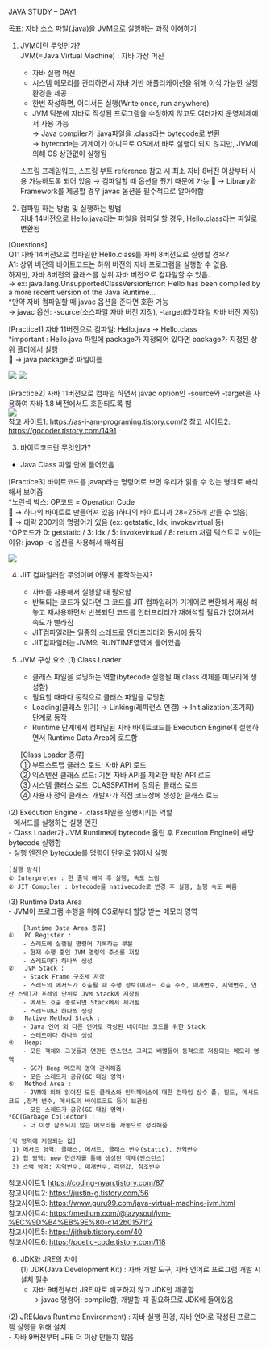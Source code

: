 JAVA STUDY – DAY1   

목표: 자바 소스 파일(.java)을 JVM으로 실행하는 과정 이해하기  

1. JVM이란 무엇인가?  
   JVM(=Java Virtual Machine) : 자바 가상 머신  
	- 자바 실행 머신  
	- 시스템 메모리를 관리하면서 자바 기반 애플리케이션을 위해 이식 가능한 실행 환경을 제공  
	- 한번 작성하면, 어디서든 실행(Write once, run anywhere)  
	- JVM 덕분에 자바로 작성된 프로그램을 수정하지 않고도 여러가지 운영체제에서 사용 가능  
	→ Java compiler가 .java파일을 .class라는 bytecode로 변환  
	→ bytecode는 기계어가 아니므로 OS에서 바로 실행이 되지 않지만, JVM에 의해 OS 상관없이 실행됨   
	

	스프링 프레임워크, 스프링 부트 reference 참고 시 최소 자바 8버전 이상부터 사용 가능하도록 되어 있음 
		→ 컴파일할 때 옵션을 줬기 때문에 가능
		→ Library와 Framework를 제공할 경우 javac 옵션을 필수적으로 알아야함


2.	컴파일 하는 방법 및 실행하는 방법  
	자바 14버전으로 Hello.java라는 파일을 컴파일 할 경우, Hello.class라는 파일로 변환됨  

   [Questions]  
	Q1: 자바 14버전으로 컴파일한 Hello.class를 자바 8버전으로 실행할 경우?   
	A1: 상위 버전의 바이트코드는 하위 버전의 자바 프로그램을 실행할 수 없음.   
		하지만, 자바 8버전의 클래스를 상위 자바 버전으로 컴파일할 수 있음.   
			→ ex: java.lang.UnsupportedClassVersionError: Hello has been compiled by a more recent version of the Java Runtime…    
		*만약 자바 컴파일할 때 javac 옵션을 준다면 호환 가능  
		→ javac 옵션: -source(소스파일 자바 버전 지정), -target(타켓파일 자바 버전 지정)    

   [Practice1] 자바 11버전으로 컴파일: Hello.java → Hello.class  
   *important : Hello.java 파일에 package가 지정되어 있다면 package가 지정된 상위 폴더에서 실행  
  → java package명.파일이름  

<img src="https://user-images.githubusercontent.com/67870203/129137326-b587bddf-c5cf-4f36-9866-7dcfa985efc4.png"/>
<img src="https://user-images.githubusercontent.com/67870203/129140613-d33b05fd-bb49-4615-af65-a88b93d32d62.png"/>
	
   [Practice2] 자바 11버전으로 컴파일 하면서 javac option인 -source와 -target을 사용하여 자바 1.8 버전에서도 호환되도록 함	  
<img src="https://user-images.githubusercontent.com/67870203/129140688-01586a09-093a-426e-94bd-3ae0d02f6e3a.png">     
	참고 사이트1: https://as-i-am-programing.tistory.com/2 
	참고 사이트2: https://gocoder.tistory.com/1491


3.	바이트코드란 무엇인가?
   - Java Class 파일 안에 들어있음

   [Practice3] 바이트코드를 javap라는 명령어로 보면 우리가 읽을 수 있는 형태로 해석해서 보여줌  
   *노란색 박스: OP코드 = Operation Code   
 -> 하나의 바이트로 만들어져 있음 (하나의 바이트니까 28=256개 만들 수 있음)  
 -> 대략 200개의 명령어가 있음 (ex: getstatic, ldx, invokevirtual 등)  
   *OP코드가 0: getstatic / 3: ldx / 5: invokevirtual / 8: return 처럼 텍스트로 보이는 이유: javap -c 옵션을 사용해서 해석됨   

<img src="https://user-images.githubusercontent.com/67870203/129140721-f2b8a0ba-d2f9-402f-95e5-22c1e27ad5ae.png" />



4.	JIT 컴파일러란 무엇이며 어떻게 동작하는지?  
  	- 자바를 사용해서 실행할 때 필요함  
  	- 반복되는 코드가 있다면 그 코드를 JIT 컴파일러가 기계어로 변환해서 캐싱 해놓고 재사용하면서 반복되던 코드를 인터프리터가 재해석할 필요가 없어져서 속도가 빨라짐  
  	- JIT컴파일러는 일종의 스레드로 인터프리터와 동시에 동작  
  	- JIT컴파일러는 JVM의 RUNTIME영역에 들어있음  

5.	JVM 구성 요소
  (1) Class Loader  
	- 클래스 파일을 로딩하는 역할(bytecode 실행될 때 class 객체를 메모리에 생성함)  
	- 필요할 때마다 동적으로 클래스 파일을 로딩함  
	- Loading(클래스 읽기) → Linking(레퍼런스 연결) → Initialization(초기화) 단계로 동작  
	- Runtime 단계에서 컴파일된 자바 바이트코드를 Execution Engine이 실행하면서 Runtime Data Area에 로드함  
			
	[Class Loader 종류]  
	①	부트스트랩 클래스 로드: 자바 API 로드  
	②	익스텐션 클래스 로드: 기본 자바 API를 제외한 확장 API 로드  
	③	시스템 클래스 로드: CLASSPATH에 정의된 클래스 로드  
	④	사용자 정의 클래스: 개발자가 직접 코드상에 생성한 클래스 로드  

  (2) Execution Engine
	- .class파일을 실행시키는 역할  
	- 메서드를 실행하는 실행 엔진  
	- Class Loader가 JVM Runtime에 bytecode 올린 후 Execution Engine이 해당 bytecode 실행함  
	- 실행 엔진은 bytecode를 명령어 단위로 읽어서 실행  
	
	[실행 방식]
	① Interpreter : 한 줄씩 해석 후 실행, 속도 느림
	② JIT Compiler : bytecode를 nativecode로 변경 후 실행, 실행 속도 빠름

  (3) Runtime Data Area  
	- JVM이 프로그램 수행을 위해 OS로부터 할당 받는 메모리 영역     
	
		[Runtime Data Area 종류]  
	①	PC Register :   
		- 스레드에 실행될 명령어 기록하는 부분
		- 현재 수행 중인 JVM 명령의 주소를 저장
		- 스레드마다 하나씩 생성   
	②	JVM Stack :  
		- Stack Frame 구조체 저장
		- 스레드의 메서드가 호출될 때 수행 정보(메서드 호출 주소, 매개변수, 지역변수, 연산 스택)가 프레임 단위로 JVM Stack에 저장됨
		- 메서드 호출 종료되면 Stack에서 제거됨
		- 스레드마다 하나씩 생성   
	③	Native Method Stack :  
		- Java 언어 외 다른 언어로 작성된 네이티브 코드를 위한 Stack
		- 스레드마다 하나씩 생성  
	④	Heap:   
		- 모든 객체와 그것들과 연관된 인스턴스 그리고 배열들이 동적으로 저장되는 메모리 영역
		- GC가 Heap 메모리 영역 관리해줌
		- 모든 스레드가 공유(GC 대상 영역)   
	⑤	Method Area :   
		- JVM에 의해 읽어진 모든 클래스와 인터페이스에 대한 런타임 상수 풀, 필드, 메서드 코드 ,정적 변수, 메서드의 바이트코드 등이 보관됨 
		- 모든 스레드가 공유(GC 대상 영역)  			
	*GC(Garbage Collector) :   
		- 더 이상 참조되지 않는 메모리를 자동으로 정리해줌
	
	[각 영역에 저장되는 값]
	 1)	메서드 영역: 클래스, 메서드, 클래스 변수(static), 전역변수
	 2)	힙 영역: new 연산자를 통해 생성된 객체(인스턴스)
	 3)	스택 영역: 지역변수, 매개변수, 리턴값, 참조변수
	
참고사이트1: https://coding-nyan.tistory.com/87  
참고사이트2: https://justin-g.tistory.com/56  
참고사이트3: https://www.guru99.com/java-virtual-machine-jvm.html   
참고사이트4: https://medium.com/@lazysoul/jvm-%EC%9D%B4%EB%9E%80-c142b01571f2   
참고사이트5: https://jithub.tistory.com/40   
참고사이트6: https://poetic-code.tistory.com/118   


6.	JDK와 JRE의 차이  
  (1) JDK(Java Development Kit) : 자바 개발 도구, 자바 언어로 프로그램 개발 시 설치 필수  
   	- 자바 9버전부터 JRE 따로 배포하지 않고 JDK만 제공함  
	→ javac 명령어: compile함, 개발할 때 필요하므로 JDK에 들어있음  

  (2) JRE(Java Runtime Environment) : 자바 실행 환경, 자바 언어로 작성된 프로그램 실행을 위해 설치  
	- 자바 9버전부터 JRE 더 이상 만들지 않음

